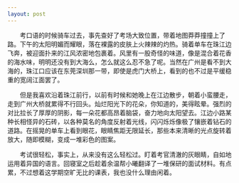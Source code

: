 ```yaml
---
layout: post
---
```

　　考口语的时候骑车过去，事先查好了考场大致位置，带着地图莽莽撞撞上了路。下午的太阳明媚而耀眼，落在裸露的皮肤上火辣辣的灼热。骑着单车在珠江边飞奔，被迎面扑来的江风浓密地包裹着。风里有一股奇怪的味道，像是混合着花香的海水味，明明还没有到大海么，怎么就这么忍不急了呢。当然在广州是看不到大海的，珠江口应该在东莞深圳那一带，即使是虎门大桥上，看到的也不过是平缓稳重的宽阔江面罢了。

　　但是我喜欢沿着珠江前行，以前有时候和她晚上在江边散步，朝着小蛮腰走，走到广州大桥就累得不行回头。灿烂阳光下的花朵，你知道的，美得眩晕。强烈的对比拉长了厚厚的阴影，每一朵花都高昂着脑袋，奋力地向太阳望去。江边小路某种长相怪异的石砖，以各种莫名的角度反射着光线，闪闪烁烁像极了镶嵌着钻石的道路。在摇晃的单车上看到眼花，眼睛焦距无限延长，那些本来清晰的光点旋转着放大，随即模糊，变成一堆彩色的图案。

　　考试很轻松，事实上，从来没有这么轻松过。盯着考官清澈的灰眼睛，自如地运用着异国的语言。回寝室之后趁着余温帮小曦翻译了一堆保研的面试材料。有点累，不过想着这学期空旷无比的课表，我也没什么理由闲着。